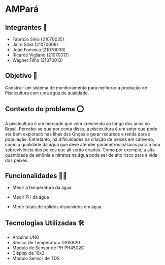 # AMPará

## Integrantes 🤵

- Fabrício Silva (21070035)
- Jairo Silva (21070006)
- João Fonseca (21070036)
- Ricardo Vigliano (21070017)
- Wagner Filho (21070013)

## Objetivo 🎯

Construir um sistema de monitoramento para melhorar a produção de Piscicultura com uma água de qualidade.

## Contexto do problema ⭕

A piscicultura é um mercado que vem crescendo ao longo dos anos no Brasil. Percebe-se que por conta disso, a piscicultura é um setor que pode ser bem explorado nas Ilhas das Onças e gerar recursos e renda para a população. Entretanto, há dificuldades na criação de peixes em cativeiro, como a qualidade da água que deve atender parâmetros básicos para a boa sobrevivência dos peixes que ali serão criados. Como por exemplo, a alta quantidade de amônia e nitratos na água pode ser de alto risco para a vida dos peixes.

## Funcionalidades 👩‍💻

- Medir a temperatura da água

- Medir PH da água

- Medir totais de sólidos dissolvidos em água

## Tecnologias Utilizadas 🛠
- Arduino UNO
- Sensor de Temperatura DS18B20
- Módulo de Sensor de PH PH4502C
- Display de 16x2
- Módulo Sensor de TDS
